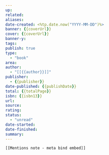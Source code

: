 ```yaml
---
up:
related:
aliases:
date-created: <%tp.date.now("YYYY-MM-DD")%>
banner: {{coverUrl}}
cover: {{coverUrl}}
banner-y: 
tags: 
publish: true
type: 
  - "book"
area: 
author: 
  - "[[{{author}}]]"
publisher: 
  - {{publisher}}
date-published: {{publishDate}}
total: {{totalPage}}
isbn: {{isbn13}}
url: 
source: 
rating:
status: 
  - "unread"
date-started: 
date-finished: 
summary:
---
```


```meta-bind-embed
[[Mentions note - meta bind embed]]
```
